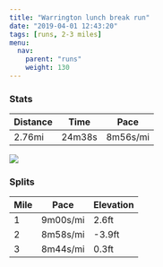 ```yaml
---
title: "Warrington lunch break run"
date: "2019-04-01 12:43:20"
tags: [runs, 2-3 miles]
menu:
  nav:
    parent: "runs"
    weight: 130
---
```


### Stats

| Distance | Time | Pace |
|----------|------|------|
|2.76mi|24m38s|8m56s/mi|

<img src='https://maps.googleapis.com/maps/api/staticmap?maptype=roadmap&path=enc:i{zdIj{uN`Hf@~@vHzEvLbPsCfByCnAeMqAwe@sOaKoBoOaCyCu`@uDh_@`CfCjBfCjHiE|Av@f@@zR}Edc@sFX&key=AIzaSyC1MId7bFpkLXNAaYhBSTb8jLyiSqzbDtM&size=800x800&markers=color:yellow|label:S|53.39077,-2.57478&markers=color:green|label:F|53.390429999999995,-2.574969999999999'>

### Splits

| Mile | Pace | Elevation |
|------|------|-----------|
|1|9m00s/mi|2.6ft|
|2|8m58s/mi|-3.9ft|
|3|8m44s/mi|0.3ft|

